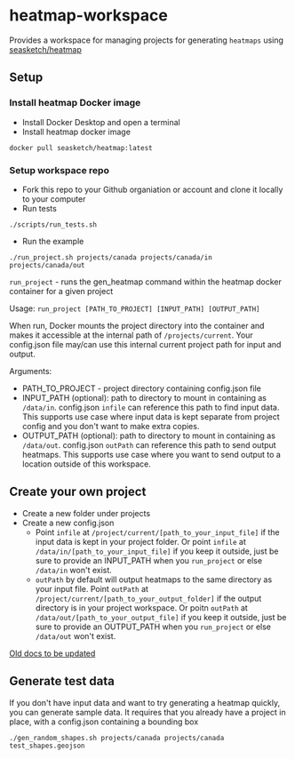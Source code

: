 # heatmap-workspace

Provides a workspace for managing projects for generating `heatmaps` using [seasketch/heatmap](https://github.com/seasketch/heatmap)

## Setup

### Install heatmap Docker image

* Install Docker Desktop and open a terminal
* Install heatmap docker image
```
docker pull seasketch/heatmap:latest
```

### Setup workspace repo
* Fork this repo to your Github organiation or account and clone it locally to your computer
* Run tests
```
./scripts/run_tests.sh
```

* Run the example
```
./run_project.sh projects/canada projects/canada/in projects/canada/out
```

`run_project` - runs the gen_heatmap command within the heatmap docker container for a given project


Usage: `run_project [PATH_TO_PROJECT] [INPUT_PATH] [OUTPUT_PATH]`

When run, Docker mounts the project directory into the container and makes it accessible at the internal path of `/projects/current`.  Your config.json file may/can use this internal current project path for input and output.

Arguments:
* PATH_TO_PROJECT - project directory containing config.json file
* INPUT_PATH (optional): path to directory to mount in containing as `/data/in`.  config.json `infile` can reference this path to find input data.  This supports use case where input data is kept separate from project config and you don't want to make extra copies.
* OUTPUT_PATH (optional): path to directory to mount in containing as `/data/out`.  config.json `outPath` can reference this path to send output heatmaps.  This supports use case where you want to send output to a location outside of this workspace.

## Create your own project

* Create a new folder under projects
* Create a new config.json
  * Point `infile` at `/project/current/[path_to_your_input_file]` if the input data is kept in your project folder.  Or point `infile` at `/data/in/[path_to_your_input_file]` if you keep it outside, just be sure to provide an INPUT_PATH when you `run_project` or else `/data/in` won't exist.
  * `outPath` by default will output heatmaps to the same directory as your input file.  Point `outPath` at `/project/current/[path_to_your_output_folder]` if the output directory is in your project workspace.  Or poitn `outPath` at `/data/out/[path_to_your_output_file]` if you keep it outside, just be sure to provide an OUTPUT_PATH when you `run_project` or else `/data/out` won't exist.

[Old docs to be updated](https://seasketch.github.io/heatmap/install.html#creating-a-new-project)

## Generate test data

If you don't have input data and want to try generating a heatmap quickly, you can generate sample data.  It requires that you already have a project in place, with a config.json containing a bounding box

```
./gen_random_shapes.sh projects/canada projects/canada test_shapes.geojson
```
